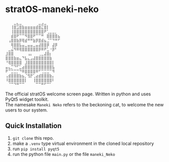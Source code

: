 # stratOS-maneki-neko
```
⠀⠀⠀⣀⣄⣀⠀⠀⠀⠀⠀⠀⣀⣠⣀⠀⠀⠀⠀⠀
⠀⠀⢸⣿⣩⣿⣷⣶⣶⣶⣶⣾⣿⣍⣿⡇⠀⠀⠀⠀
⠀⠀⢸⣿⣿⣿⣿⣿⣿⣿⣿⣿⣿⣿⠟⢁⣀⣀⡀⠀
⠀⠀⣾⣿⠟⠉⠉⠻⣿⣿⠟⠉⠉⠛⠀⣿⣿⣿⣿⣦
⠀⢠⣿⣿⣷⡿⢿⣾⠛⠛⣷⡿⣿⣾⣦⣈⠉⠙⠛⠋
⠀⠀⢿⣿⣿⣧⣤⣀⣤⣤⣀⣤⣼⣿⣿⡿⠀⣼⡿⠀
⠀⣀⣬⠻⠿⢿⣿⣿⣿⣿⣿⣿⡿⠿⠟⣁⠐⡿⠃⠀
⣸⣿⣿⠀⠀⠀⠀⠀⢠⡄⠀⠀⢀⣀⣼⣿⡆⠀⠀⠀
⣿⣿⣿⣷⣶⣄⠙⣧⣄⣠⣼⣿⣿⣿⣿⣿⣷⠀⠀⠀
⠘⢿⣿⣿⣿⣿⠀⣸⣿⣿⣿⣿⣿⣿⣿⣿⣿⡇⠀⠀
⣤⣄⡉⠙⠋⣁⣴⣿⣿⣿⣿⣿⣿⣿⣿⣿⣿⣧⠀⠀
⠟⠉⣉⣉⡉⠙⠿⣿⣿⣿⣿⠿⠋⢉⣉⣉⠉⠻⠀⠀
⢠⣾⣿⣿⣿⣷⣦⡈⢻⡟⢁⣴⣾⣿⣿⣿⣷⡄⠀⠀
⠸⣿⣿⣿⣿⣿⣿⡇⠀⠀⢸⣿⣿⣿⣿⣿⣿⠇⠀⠀
⠀⠈⠉⠙⠛⠉⠉⠀⠀⠀⠀⠉⠉⠛⠋⠉⠁⠀⠀⠀
```
The official stratOS welcome screen page. Written in python and uses PyQt5 widget toolkit. \
The namesake `Maneki Neko` refers to the beckoning cat, to welcome the new users to our system. 

## Quick Installation
1. `git clone` this repo.
2. make a `.venv` type virtual environment in the cloned local repository
3. run `pip install pyqt5`
4. run the python file `main.py` or the file `maneki_Neko`

